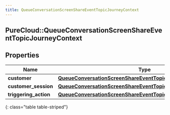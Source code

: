 ```yaml
---
title: QueueConversationScreenShareEventTopicJourneyContext
---
```

## PureCloud::QueueConversationScreenShareEventTopicJourneyContext

## Properties

|Name | Type | Description | Notes|
|------------ | ------------- | ------------- | -------------|
| **customer** | [**QueueConversationScreenShareEventTopicJourneyCustomer**](QueueConversationScreenShareEventTopicJourneyCustomer.html) |  | [optional] |
| **customer_session** | [**QueueConversationScreenShareEventTopicJourneyCustomerSession**](QueueConversationScreenShareEventTopicJourneyCustomerSession.html) |  | [optional] |
| **triggering_action** | [**QueueConversationScreenShareEventTopicJourneyAction**](QueueConversationScreenShareEventTopicJourneyAction.html) |  | [optional] |
{: class="table table-striped"}


